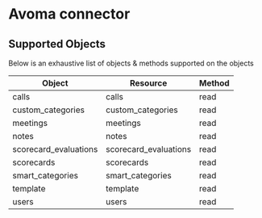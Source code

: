 # Avoma connector


## Supported Objects 
Below is an exhaustive list of objects & methods supported on the objects

| Object                 | Resource              | Method |
| -----------------------| ----------------------| -------|
| calls                  | calls                 | read   |
| custom_categories      | custom_categories     | read   |
| meetings               | meetings              | read   |
| notes                  | notes                 | read   |
| scorecard_evaluations  | scorecard_evaluations | read   |
| scorecards             | scorecards            | read   |
| smart_categories       | smart_categories      | read   |
| template               | template              | read   |
| users                  | users                 | read   |